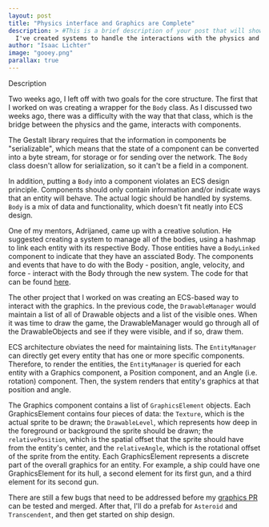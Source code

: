 ```yaml
---
layout: post
title: "Physics interface and Graphics are Complete"
description: > #This is a brief description of your post that will show up in post previews.
  I've created systems to handle the interactions with the physics and the graphics.
author: "Isaac Lichter"
image: "gooey.png"
parallax: true
---
```


Description

Two weeks ago, I left off with two goals for the core structure. The first that I worked on was creating a wrapper for the `Body` class. As I discussed two weeks ago, there was a difficulty with the way that that class, which is the bridge between the physics and the game, interacts with components. 

The Gestalt library requires that the information in components be "serializable", which means that the state of a component can be converted into a byte stream, for storage or for sending over the network. The `Body` class doesn't allow for serialization, so it can't be a field in a component.

In addition, putting a `Body` into a component violates an ECS design principle. Components should only contain information and/or indicate ways that an entity will behave. The actual logic should be handled by systems. `Body` is a mix of data and functionality, which doesn't fit neatly into ECS design.

One of my mentors, Adrijaned, came up with a creative solution. He suggested creating a system to manage all of the bodies, using a hashmap to link each entity with its respective Body. Those entities have a `BodyLinked` component to indicate that they have an assciated Body. The components and events that have to do with the Body - position, angle, velocity, and force - interact with the Body through the new system. The code for that can be found [here](https://github.com/MovingBlocks/DestinationSol/pull/522).

The other project that I worked on was creating an ECS-based way to interact with the graphics. In the previous code, the `DrawableManager` would maintain a list of all of Drawable objects and a list of the visible ones. When it was time to draw the game, the DrawableManager would go through all of the DrawableObjects and see if they were visible, and if so, draw them.

ECS architecture obviates the need for maintaining lists. The `EntityManager` can directly get every entity that has one or more specific components. Therefore, to render the entities, the `EntityManager` is queried for each entity with a Graphics component, a Position component, and an Angle (i.e. rotation) component. Then, the system renders that entity's graphics at that position and angle.

The Graphics component contains a list of `GraphicsElement` objects. Each GraphicsElement contains four pieces of data: the `Texture`, which is the actual sprite to be drawn; the `DrawableLevel`, which represents how deep in the foreground or background the sprite should be drawn; the `relativePosition`, which is the spatial offset that the sprite should have from the entity's center, and the `relativeAngle`, which is the rotational offset of the sprite from the entity. Each GraphicsElement represents a discrete part of the overall graphics for an entity. For example, a ship could have one GraphicsElement for its hull, a second element for its first gun, and a third element for its second gun. 

There are still a few bugs that need to be addressed before my [graphics PR](https://github.com/MovingBlocks/DestinationSol/pull/523) can be tested and merged. After that, I'll do a prefab for `Asteroid` and `Transcendent`, and then get started on ship design.